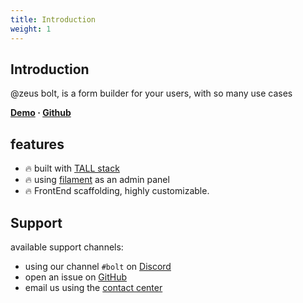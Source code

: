 ```yaml
---
title: Introduction
weight: 1
---
```


## Introduction
@zeus bolt, is a form builder for your users, with so many use cases

**[Demo](https://demo.larazeus.com) · [Github](https://github.com/lara-zeus/bolt)**

## features
- 🔥 built with [TALL stack](https://tallstack.dev/)
- 🔥 using [filament](https://filamentadmin.com) as an admin panel
- 🔥 FrontEnd scaffolding, highly customizable.


## Support
available support channels:
* using our channel `#bolt` on [Discord](https://filamentphp.com/discord)
* open an issue on [GitHub](https://github.com/lara-zeus/bolt/issues)
* email us using the [contact center](https://atm-code.com/contact-us/lara-zeus)
